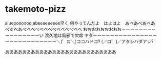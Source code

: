 takemoto-pizz
=============
aiueooooooo
abeeeeeeeee早く
何やってんだよ　はよはよ　あべあべあべあべあべあべべべべべべべべべべべべべべ
おおおおおおおおおーーーーーーーーーーーーーーーーい
渡久地は風邪で欠席
キターーーーーーーーーーーーーーーーーーーーーーーーーーー＼(゜ロ＼)ココハドコ? (／ロ゜)／アタシハダアレ?

ああああああああああああああああああああああああああ

